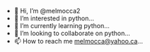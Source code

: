 - 👋 Hi, I’m @melmocca2
- 👀 I’m interested in python...
- 🌱 I’m currently learning python...
- 💞️ I’m looking to collaborate on python...
- 📫 How to reach me  melmocca@yahoo.ca...

<!---
melmocca2/melmocca2 is a ✨ special ✨ repository because its `README.md` (this file) appears on your GitHub profile.
You can click the Preview link to take a look at your changes.
--->
